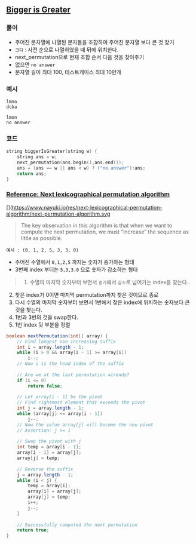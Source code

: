 ## [Bigger is Greater](https://www.hackerrank.com/challenges/bigger-is-greater/problem)
### 풀이
- 주어진 문자열에 나열된 문자들을 조합하여 주어진 문자열 보다 큰 것 찾기 
- `크다` : 사전 순으로 나열하였을 때 뒤에 위치한다. 
- next_permutation으로 현재 조합 순서 다음 것을 찾아주기 
- 없으면 `no answer`
- 문자열 길이 최대 100, 테스트케이스 최대 10만개 
### 예시 
```
lmno
dcba
```
```
lmon
no answer
```
### 코드
```cpp
string biggerIsGreater(string w) {
    string ans = w;
    next_permutation(ans.begin(),ans.end());
    ans = (ans == w || ans < w) ? ("no answer"):ans;
    return ans;
}
```
### [Reference: Next lexicographical permutation algorithm](https://www.nayuki.io/page/next-lexicographical-permutation-algorithm)
[](https://www.nayuki.io/res/next-lexicographical-permutation-algorithm/next-permutation-algorithm.svg

> The key observation in this algorithm is that when we want to compute the next permutation, we must “increase” the sequence as little as possible. 

```
예시 : (0, 1, 2, 5, 3, 3, 0) 
```
- 주어진 수열에서 `0,1,2,5` 까지는 숫자가 증가하는 형태
- 3번째 index 부터는 `5,3,3,0` 으로 숫자가 감소하는 형태 

> 1. 수열의 마지막 숫자부터 보면서 `증가`에서 `감소`로 넘어가는 index를 찾는다..   
2. 찾은 index가 0이면 마지막 permutation까지 찾은 것이므로 종료
3. 다시 수열의 마지막 숫자부터 보면서 1번에서 찾은 index에 위치하는 숫자보다 큰 것을 찾는다.   
4. 1번과 3번의 것을 swap한다.  
5. 1번 index 뒷 부분을 정렬

```java
boolean nextPermutation(int[] array) {
    // Find longest non-increasing suffix
    int i = array.length - 1;
    while (i > 0 && array[i - 1] >= array[i])
        i--;
    // Now i is the head index of the suffix
    
    // Are we at the last permutation already?
    if (i <= 0)
        return false;
    
    // Let array[i - 1] be the pivot
    // Find rightmost element that exceeds the pivot
    int j = array.length - 1;
    while (array[j] <= array[i - 1])
        j--;
    // Now the value array[j] will become the new pivot
    // Assertion: j >= i
    
    // Swap the pivot with j
    int temp = array[i - 1];
    array[i - 1] = array[j];
    array[j] = temp;
    
    // Reverse the suffix
    j = array.length - 1;
    while (i < j) {
        temp = array[i];
        array[i] = array[j];
        array[j] = temp;
        i++;
        j--;
    }
    
    // Successfully computed the next permutation
    return true;
}
```